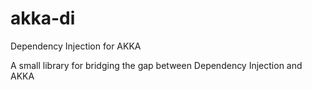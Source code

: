 akka-di
=======

Dependency Injection for AKKA

A small library for bridging the gap between Dependency Injection and AKKA
